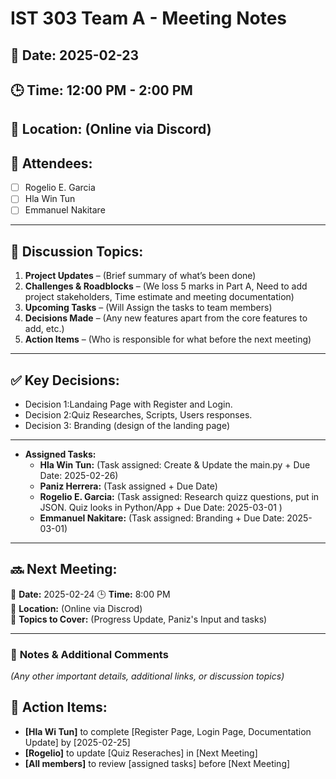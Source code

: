 # IST 303 Team A - Meeting Notes
## 📅 Date: 2025-02-23
## 🕒 Time: 12:00 PM - 2:00 PM
## 📍 Location: (Online via Discord)
## 🎯 Attendees:
- [ ] Rogelio E. Garcia
- [ ] Hla Win Tun
- [ ] Emmanuel Nakitare

---

## 📌 Discussion Topics:
1. **Project Updates** – (Brief summary of what’s been done)
2. **Challenges & Roadblocks** – (We loss 5 marks in Part A, Need to add project stakeholders, Time estimate and meeting documentation)
3. **Upcoming Tasks** – (Will Assign the tasks to team members)
4. **Decisions Made** – (Any new features apart from the core features to add, etc.)
5. **Action Items** – (Who is responsible for what before the next meeting)

---

## ✅ Key Decisions:
- Decision 1:Landaing Page with Register and Login.
- Decision 2:Quiz Researches, Scripts, Users responses. 
- Decision 3: Branding (design of the landing page)

---

- **Assigned Tasks:**
  - **Hla Win Tun:** (Task assigned: Create & Update the main.py + Due Date: 2025-02-26)
  - **Paniz Herrera:** (Task assigned + Due Date)
  - **Rogelio E. Garcia:** (Task assigned: Research quizz questions, put in JSON.  Quiz looks in Python/App + Due Date: 2025-03-01 )
  - **Emmanuel Nakitare:** (Task assigned: Branding + Due Date: 2025-03-01)

---

## 🔜 **Next Meeting:**
📅 **Date:** 2025-02-24 
🕒 **Time:** 8:00 PM   
📍 **Location:** (Online via Discrod)  
🎯 **Topics to Cover:** (Progress Update, Paniz's Input and tasks)

---

### 📌 **Notes & Additional Comments**
_(Any other important details, additional links, or discussion topics)_

## 🚀 Action Items:
- **[Hla Wi Tun]** to complete [Register Page, Login Page, Documentation Update] by [2025-02-25]
- **[Rogelio]** to update [Quiz Reseraches] in [Next Meeting]
- **[All members]** to review [assigned tasks] before [Next Meeting]
